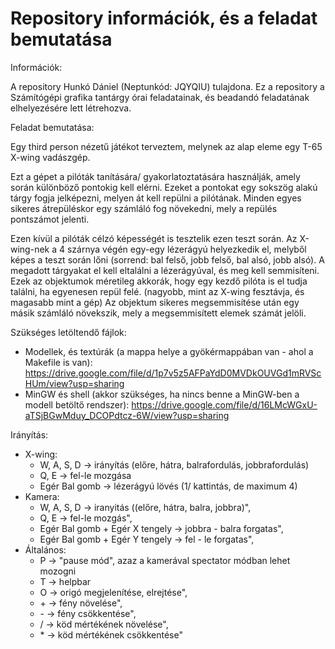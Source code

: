 # Repository információk, és a feladat bemutatása

Információk:
 
 A repository Hunkó Dániel (Neptunkód: JQYQIU) tulajdona. Ez a repository a Számítógépi grafika tantárgy órai feladatainak, és beadandó feladatának elhelyezésére lett létrehozva. 

Feladat bemutatása:
 
Egy third person nézetű játékot terveztem, melynek az alap eleme egy T-65 X-wing vadászgép.

Ezt a gépet a pilóták tanítására/ gyakorlatoztatására használják, amely során különböző pontokig kell elérni. Ezeket a pontokat egy sokszög alakú tárgy fogja jelképezni, melyen át kell repülni a pilótának. Minden egyes sikeres átrepüléskor egy számláló fog növekedni, mely a repülés pontszámot jelenti.

Ezen kívül a pilóták célzó képességét is tesztelik ezen teszt során. Az X-wing-nek a 4 szárnya végén egy-egy lézerágyú helyezkedik el, melyből képes a teszt során lőni (sorrend: bal felső, jobb felső, bal alsó, jobb alsó). A megadott tárgyakat el kell eltalálni a lézerágyúval, és meg kell semmisíteni. Ezek az objektumok méretileg akkorák, hogy egy kezdő pilóta is el tudja találni, ha egyenesen repül felé. (nagyobb, mint az X-wing fesztávja, és magasabb mint a gép) Az objektum sikeres megsemmisítése után egy másik számláló növekszik, mely a megsemmisített elemek számát jelöli.

Szükséges letöltendő fájlok:

* Modellek, és textúrák (a mappa helye a gyökérmappában van - ahol a Makefile is van): 
https://drive.google.com/file/d/1p7v5z5AFPaYdD0MVDkOUVGd1mRVScHUm/view?usp=sharing
* MinGW és shell (akkor szükséges, ha nincs benne a MinGW-ben a modell betöltő rendszer): 
https://drive.google.com/file/d/16LMcWGxU-aTSjBGwMduy_DCOPdtcz-6W/view?usp=sharing

Irányítás:

* X-wing:
  * W, A, S, D         -> irányítás (előre, hátra, balrafordulás, jobbrafordulás)
  * Q, E               -> fel-le mozgása
  * Egér Bal gomb      -> lézerágyú lövés (1/ kattintás, de maximum 4)
* Kamera:
  * W, A, S, D         -> iranyitás ((előre, hátra, balra, jobbra)",
  * Q, E               -> fel-le mozgás",
  * Egér Bal gomb + Egér X tengely -> jobbra - balra forgatas",
  * Egér Bal gomb + Egér Y tengely -> fel - le forgatas",
* Általános:
  * P                  -> "pause mód", azaz a kamerával spectator módban lehet mozogni
  * T                  -> helpbar
  * O                  -> origó megjelenítése, elrejtése",
  * \+                  -> fény növelése",
  * \-                  -> fény csökkentése",
  * /                  -> köd mértékének növelése",
  * \*                  -> köd mértékének csökkentése"
